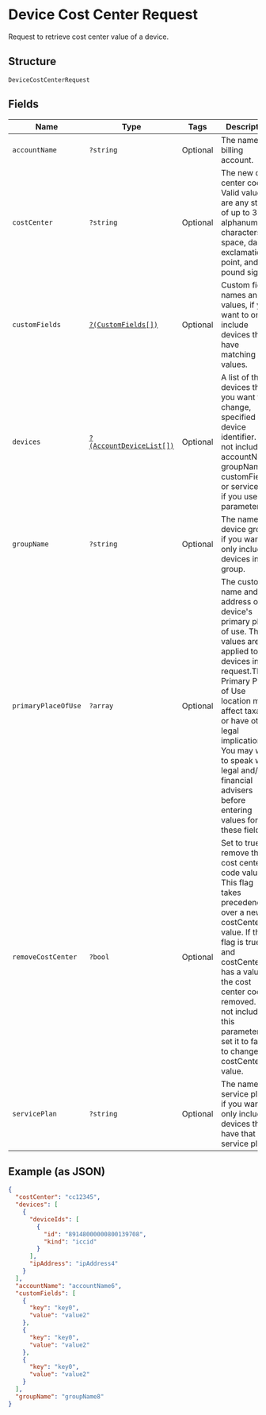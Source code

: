 
# Device Cost Center Request

Request to retrieve cost center value of a device.

## Structure

`DeviceCostCenterRequest`

## Fields

| Name | Type | Tags | Description | Getter | Setter |
|  --- | --- | --- | --- | --- | --- |
| `accountName` | `?string` | Optional | The name of a billing account. | getAccountName(): ?string | setAccountName(?string accountName): void |
| `costCenter` | `?string` | Optional | The new cost center code. Valid values are any string of up to 36 alphanumeric characters, space, dash, exclamation point, and pound sign. | getCostCenter(): ?string | setCostCenter(?string costCenter): void |
| `customFields` | [`?(CustomFields[])`](../../doc/models/custom-fields.md) | Optional | Custom field names and values, if you want to only include devices that have matching values. | getCustomFields(): ?array | setCustomFields(?array customFields): void |
| `devices` | [`?(AccountDeviceList[])`](../../doc/models/account-device-list.md) | Optional | A list of the devices that you want to change, specified by device identifier. Do not include accountName, groupName, customFields, or servicePlan if you use this parameter. | getDevices(): ?array | setDevices(?array devices): void |
| `groupName` | `?string` | Optional | The name of a device group, if you want to only include devices in that group. | getGroupName(): ?string | setGroupName(?string groupName): void |
| `primaryPlaceOfUse` | `?array` | Optional | The customer name and the address of the device's primary place of use. These values are applied to all devices in the request.The Primary Place of Use location may affect taxation or have other legal implications. You may want to speak with legal and/or financial advisers before entering values for these fields. | getPrimaryPlaceOfUse(): ?array | setPrimaryPlaceOfUse(?array primaryPlaceOfUse): void |
| `removeCostCenter` | `?bool` | Optional | Set to true to remove the cost center code value. This flag takes precedence over a new costCenter value. If this flag is true and costCenter has a value, the cost center code is removed. Do not include this parameter, or set it to false to change the costCenter value. | getRemoveCostCenter(): ?bool | setRemoveCostCenter(?bool removeCostCenter): void |
| `servicePlan` | `?string` | Optional | The name of a service plan, if you want to only include devices that have that service plan. | getServicePlan(): ?string | setServicePlan(?string servicePlan): void |

## Example (as JSON)

```json
{
  "costCenter": "cc12345",
  "devices": [
    {
      "deviceIds": [
        {
          "id": "89148000000800139708",
          "kind": "iccid"
        }
      ],
      "ipAddress": "ipAddress4"
    }
  ],
  "accountName": "accountName6",
  "customFields": [
    {
      "key": "key0",
      "value": "value2"
    },
    {
      "key": "key0",
      "value": "value2"
    },
    {
      "key": "key0",
      "value": "value2"
    }
  ],
  "groupName": "groupName8"
}
```

